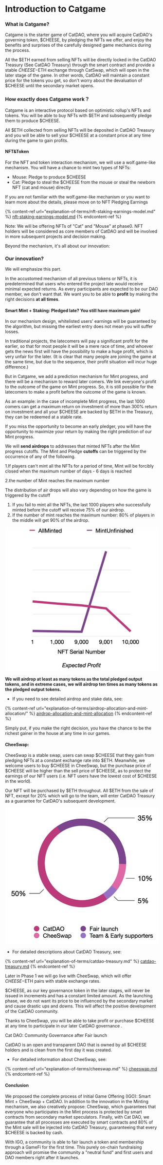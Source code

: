 # Introduction to Catgame

### **What is Catgame?**

Catgame is the starter game of CatDAO, where you will acquire CatDAO's governing token, $CHEESE, by pledging the NFTs we offer, and enjoy the benefits and surprises of the carefully designed game mechanics during the process.

All the $ETH earned from selling NFTs will be directly locked in the CatDAO Treasury (See CatDAO Treasury) through the smart contract and provide a stable $CHEESE-$ETH exchange through CatSwap, which will open in the later stage of the game. In other words, CatDAO will maintain a constant price for the tokens you get, so don't worry about the devaluation of $CHEESE until the secondary market opens.

### How exactly does Catgame work？

Catgame is an interactive protocol based on optimistic rollup's NFTs and tokens. You will be able to buy NFTs with $ETH and subsequently pledge them to produce $CHEESE.

All $ETH collected from selling NFTs will be deposited in CatDAO Treasury and you will be able to sell your $CHEESE at a constant price at any time during the game to gain profits.

#### NFT\&Token

For the NFT and token interaction mechanism, we will use a wolf.game-like mechanism. You will have a chance to mint two types of NFTs:

* Mouse: Pledge to produce $CHEESE
* Cat: Pledge to steal the $CHEESE from the mouse or steal the newborn NFT (cat and mouse) directly

If you are not familiar with the wolf.game-like mechanism or you want to learn more about the details, please move on to NFT Pledging Earnings

{% content-ref url="explanation-of-terms/nft-staking-earnings-model.md" %}
[nft-staking-earnings-model.md](explanation-of-terms/nft-staking-earnings-model.md)
{% endcontent-ref %}

Note: We will be offering NFTs of "Cat" and "Mouse" at phase0. NFT holders will be considered as core members of CatDAO and will be involved in more subsequent projects and decision making.



Beyond the mechanism, it's all about our innovation:

### Our innovation?

We will emphasize this part.

In the accustomed mechanism of all previous tokens or NFTs, it is predetermined that users who entered the project late would receive minimal expected returns. As every participants are expected to be our DAO member, we don't want that. We want you to be able to **profit** by making the right decisions **at all times**.&#x20;

#### Smart Mint + Staking: Pledged late? You still have maximum gain!

In our mechanism design, whitelisted users' earnings will be guaranteed by the algorithm, but missing the earliest entry does not mean you will suffer losses.

In traditional projects, the latecomers will pay a significant profit for the earlier, so that for most people it will be a mere race of time, and whoever gets the news first will have the possibility to make a huge profit, which is very unfair for the later. (It is clear that many people are joining the game at the same time, but due to the sequence, their profit situation will incur huge difference.)

But in Catgame, we add a prediction mechanism for Mint progress, and there will be a mechanism to reward later comers. We link everyone's profit to the outcome of the game on Mint progress. So, it is still possible for the latecomers to make a profit before the outcome of the game is known.

As an example: in the case of incomplete Mint progress, the last 1000 comers can get a maximum return on investment of more than 300% return on investment and all your $CHEESE are backed by $ETH in the Treasury, they can be redeemed at a stable rate.

If you miss the opportunity to become an early pledger, you will have the opportunity to maximize your return by making the right prediction of our Mint progress.

We will **send airdrops** to addresses that minted NFTs after the Mint progress cutoffs. The Mint and Pledge **cutoffs** can be triggered by the occurrence of any of the following.

1.If players can't mint all the NFTs for a period of time, Mint will be forcibly closed when the maximum number of days - 6 days is reached

2.the number of Mint reaches the maximum number

The distribution of air drops will also vary depending on how the game is triggered by the cutoff

1. If you fail to mint all the NFTs, the last 1000 players who successfully minted before the cutoff will receive 75% of our airdrop.
2. If the number of mint reaches the maximum number: 80% of players in the middle will get 90% of the airdrop.

![](<.gitbook/assets/image (5).png>)

**We will airdrop at least as many tokens as the total pledged output tokens, and in extreme cases, we will airdrop ten times as many tokens as the pledged output tokens.**

* If you need to see detailed airdrop and stake data, see:

{% content-ref url="explanation-of-terms/airdrop-allocation-and-mint-allocation/" %}
[airdrop-allocation-and-mint-allocation](explanation-of-terms/airdrop-allocation-and-mint-allocation/)
{% endcontent-ref %}

Simply put, if you make the right decision, you have the chance to be the richest gainer in the house at any time in our games.

#### CheeSwap:

CheeSwap is a stable swap, users can swap $CHEESE that they gain from pledging NFTs at a constant exchange rate into $ETH. Meanwhile, we welcome users to buy $CHEESE in CheeSwap, but the purchase price of $CHEESE will be higher than the sell price of $CHEESE, as to protect the earnings of our NFT users (i.e. NFT users have the lowest cost of $CHEESE in the world).

Our NFT will be purchased by $ETH throughout. All $ETH from the sale of NFT, except for 20% which will go to the team, will enter CatDAO Treasury as a guarantee for CatDAO's subsequent development.

![](<.gitbook/assets/image (4).png>)

* For detailed descriptions about CatDAO Treasury, see:

{% content-ref url="explanation-of-terms/catdao-treasury.md" %}
[catdao-treasury.md](explanation-of-terms/catdao-treasury.md)
{% endcontent-ref %}

Later in Phase 1 we will go live with CheeSwap, which will offer $CHEESE-$ETH pairs with stable exchange rates.

$CHEESE, as our key governance token in the later stages, will never be issued in increments and has a constant limited amount. As the launching phase, we do not want its price to be influenced by the secondary market and cause drastic ups and downs. This will affect the positive development of the CatDAO community.

Thanks to CheeSwap, you will be able to take profit or purchase $CHEESE at any time to participate in our later CatDAO governance .

Cat DAO: Community Governance after Fair launch

CatDAO is an open and transparent DAO that is owned by all $CHEESE holders and is clean from the first day it was created.

* For detailed information about CheeSwap, see:

{% content-ref url="explanation-of-terms/cheeswap.md" %}
[cheeswap.md](explanation-of-terms/cheeswap.md)
{% endcontent-ref %}

#### Conclusion

We proposed the complete process of Initial Game Offering (IGO): Smart Mint + CheeSwap + CatDAO. In addition to the innovation in the Minting mechanism, we also creatively propose: CheeSwap, which guarantees that everyone who participates in the Mint process is protected by smart contracts from secondary market speculators. Finally, with Cat DAO, we guarantee that all processes are executed by smart contracts and 80% of the Mint sale will be injected into CatDAO Treasury, guaranteeing that every $CHEESE is backed by cash.

With IGO, a community is able to fair launch a token and membership through a GameFi for the first time. This purely on-chain fundraising approach will promise the community a "neutral fund" and first users and DAO members right after it launches.
